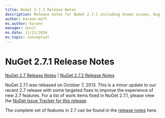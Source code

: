 ```yaml
---
title: NuGet 2.7.1 Release Notes
description: Release notes for NuGet 2.7.1 including known issues, bug fixes, added features, and DCRs.
author: karann-msft
ms.author: karann
manager: unnir
ms.date: 11/11/2016
ms.topic: conceptual
---
```


# NuGet 2.7.1 Release Notes

[NuGet 2.7 Release Notes](../release-notes/nuget-2.7.md) | [NuGet 2.7.2 Release Notes](../release-notes/nuget-2.7.2.md)

NuGet 2.7.1 was released on October 7, 2013.  This is a minor update to our recent 2.7 release with some targeted fixes to improve the experience of new 2.7 features. For a list of work items fixed in NuGet 2.7.1, please view the [NuGet Issue Tracker for this release](http://nuget.codeplex.com/workitem/list/advanced?keyword=&status=Closed&type=All&priority=All&release=NuGet%202.7.1&assignedTo=All&component=All&sortField=LastUpdatedDate&sortDirection=Descending&page=0).

The complete set of features in 2.7 can be found in the [release notes](../release-notes/nuget-2.7.md) here.
